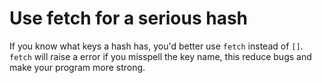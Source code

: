 # Use fetch for a serious hash

If you know what keys a hash has, you'd better use `fetch` instead of `[]`. `fetch` will raise a error if you misspell the key name, this reduce bugs and make your program more strong.

